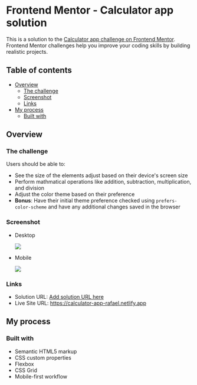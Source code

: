 # Frontend Mentor - Calculator app solution

This is a solution to the [Calculator app challenge on Frontend Mentor](https://www.frontendmentor.io/challenges/calculator-app-9lteq5N29). Frontend Mentor challenges help you improve your coding skills by building realistic projects. 

## Table of contents

- [Overview](#overview)
  - [The challenge](#the-challenge)
  - [Screenshot](#screenshot)
  - [Links](#links)
- [My process](#my-process)
  - [Built with](#built-with)

## Overview

### The challenge

Users should be able to:

- See the size of the elements adjust based on their device's screen size
- Perform mathmatical operations like addition, subtraction, multiplication, and division
- Adjust the color theme based on their preference
- **Bonus**: Have their initial theme preference checked using `prefers-color-scheme` and have any additional changes saved in the browser

### Screenshot

  - Desktop
  
    ![](/IMG/Nota%20Interativa/desktop.png)
    
  - Mobile
  
    ![](/IMG/Nota%20Interativa/mobile.png)

### Links

- Solution URL: [Add solution URL here](https://your-solution-url.com)
- Live Site URL: https://calculator-app-rafael.netlify.app

## My process

### Built with

- Semantic HTML5 markup
- CSS custom properties
- Flexbox
- CSS Grid
- Mobile-first workflow
